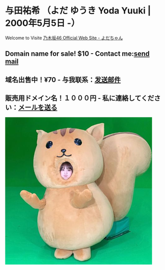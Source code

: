 # 与田祐希 （よだ ゆうき Yoda Yuuki | 2000年5月5日 -）
Welcome to Visite 
<a href="http://www.nogizaka46.com/member/detail/yodayuuki.php" target="_blank">乃木坂46 Official Web Site - よだちゃん</a>
## Domain name for sale! $10 - Contact me:[send mail](mailto:van4hc@gmail.com)
## 域名出售中！¥70 - 与我联系：[发送邮件](mailto:van4hc@gmail.com)
## 販売用ドメイン名！１０００円 - 私に連絡してください：[メールを送る](mailto:van4hc@gmail.com)
![yoda](https://github.com/yodayuki/yodayuki.github.io/blob/master/G07igNo%20-%20Imgur.jpg)
